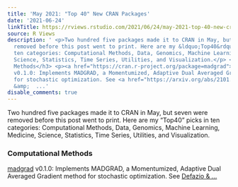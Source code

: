 ```yaml
---
title: 'May 2021: "Top 40" New CRAN Packages'
date: '2021-06-24'
linkTitle: https://rviews.rstudio.com/2021/06/24/may-2021-top-40-new-cran-packages/
source: R Views
description: ' <p>Two hundred five packages made it to CRAN in May, but seven were
  removed before this post went to print. Here are my &ldquo;Top40&rdquo; picks in
  ten categories: Computational Methods, Data, Genomics, Machine Learning, Medicine,
  Science, Statistics, Time Series, Utilities, and Visualization.</p> <h3 id="computational-methods">Computational
  Methods</h3> <p><a href="https://cran.r-project.org/package=madgrad">madgrad</a>
  v0.1.0: Implements MADGRAD, a Momentumized, Adaptive Dual Averaged Gradient method
  for stochastic optimization. See <a href="https://arxiv.org/abs/2101.11075">Defazio
  &amp;  ...'
disable_comments: true
---
```

 <p>Two hundred five packages made it to CRAN in May, but seven were removed before this post went to print. Here are my &ldquo;Top40&rdquo; picks in ten categories: Computational Methods, Data, Genomics, Machine Learning, Medicine, Science, Statistics, Time Series, Utilities, and Visualization.</p> <h3 id="computational-methods">Computational Methods</h3> <p><a href="https://cran.r-project.org/package=madgrad">madgrad</a> v0.1.0: Implements MADGRAD, a Momentumized, Adaptive Dual Averaged Gradient method for stochastic optimization. See <a href="https://arxiv.org/abs/2101.11075">Defazio &amp;  ...